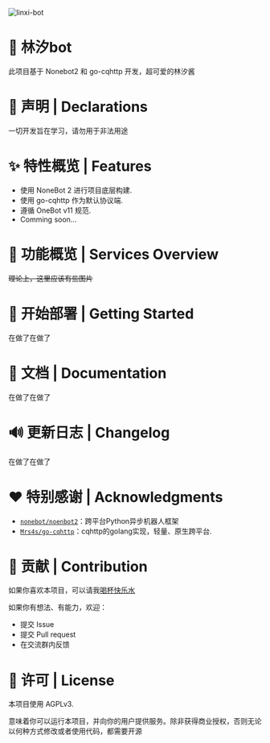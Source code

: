 ![linxi-bot](https://socialify.git.ci/mute23-code/linxi-bot/image?font=Rokkitt&forks=1&issues=1&language=1&name=1&owner=1&pattern=Circuit%20Board&pulls=1&stargazers=1&theme=Auto)

# 👋 林汐bot 

此项目基于 Nonebot2 和 go-cqhttp 开发，超可爱的林汐酱

# 📌 声明 | Declarations

一切开发旨在学习，请勿用于非法用途

# ✨ 特性概览 | Features
* 使用 NoneBot 2 进行项目底层构建.
* 使用 go-cqhttp 作为默认协议端.
* 遵循 OneBot v11 规范.
* Comming soon...

# 📱 功能概览 | Services Overview
~~理论上，这里应该有些图片~~

# 🚀 开始部署 | Getting Started
在做了在做了

# 📖 文档 | Documentation
在做了在做了

# 🔊 更新日志 | Changelog
在做了在做了

# ❤️ 特别感谢 | Acknowledgments
* [`nonebot/noenbot2`](https://github.com/nonebot/nonebot2)：跨平台Python异步机器人框架
* [`Mrs4s/go-cqhttp`](https://github.com/Mrs4s/go-cqhttp)：cqhttp的golang实现，轻量、原生跨平台.

# 👥 贡献 | Contribution
如果你喜欢本项目，可以请我[喝杯快乐水](https://afdian.net/a/linxi-bot)

如果你有想法、有能力，欢迎：
* 提交 Issue
* 提交 Pull request
* 在交流群内反馈

# 📄 许可 | License
本项目使用 AGPLv3.

意味着你可以运行本项目，并向你的用户提供服务。除非获得商业授权，否则无论以何种方式修改或者使用代码，都需要开源